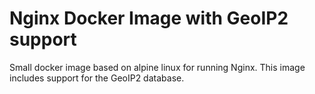 Nginx Docker Image with GeoIP2 support
========================================
Small docker image based on alpine linux for running Nginx. This image includes
support for the GeoIP2 database.

